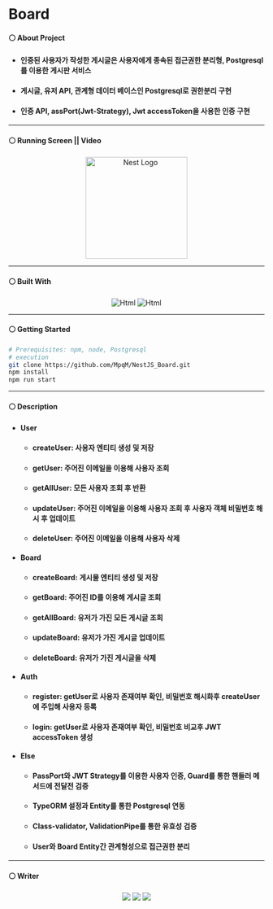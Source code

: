 # Board
#### ⚪ About Project
* #### 인증된 사용자가 작성한 게시글은 사용자에게 종속된 접근권한 분리형, Postgresql를 이용한 게시판 서비스
* #### 게시글, 유저 API, 관계형 데이터 베이스인 Postgresql로 권한분리 구현
* #### 인증 API, assPort(Jwt-Strategy), Jwt accessToken을 사용한 인증 구현

- - -

#### ⚪ Running Screen || Video
<p align="center">
  <a href="http://nestjs.com/" target="blank"><img src="https://nestjs.com/img/logo-small.svg" width="200" alt="Nest Logo" /></a>
</p>

- - -

#### ⚪ Built With
<p align="center">
  <img alt="Html" src ="https://img.shields.io/badge/NestJS-E0234E.svg?&style=for-the-badge&logo=NestJS&logoColor=white"/> <img alt="Html" src ="https://img.shields.io/badge/TypeScript-3178C6.svg?&style=for-the-badge&logo=TypeScript&logoColor=white"/>
</p>

- - -

#### ⚪ Getting Started
```bash
# Prerequisites: npm, node, Postgresql
# execution
git clone https://github.com/MpqM/NestJS_Board.git
npm install
npm run start
```

- - -

#### ⚪ Description 
* #### User
  * #### createUser: 사용자 엔티티 생성 및 저장
  * #### getUser: 주어진 이메일을 이용해 사용자 조회
  * #### getAllUser: 모든 사용자 조회 후 반환
  * #### updateUser: 주어진 이메일을 이용해 사용자 조회 후 사용자 객체 비밀번호 해시 후 업데이트
  * #### deleteUser: 주어진 이메일을 이용해 사용자 삭제
* #### Board
  * #### createBoard: 게시물 엔티티 생성 및 저장
  * #### getBoard: 주어진 ID를 이용해 게시글 조회
  * #### getAllBoard: 유저가 가진 모든 게시글 조회
  * #### updateBoard: 유저가 가진 게시글 업데이트
  * #### deleteBoard: 유저가 가진 게시글을 삭제
* #### Auth
  * #### register: getUser로 사용자 존재여부 확인, 비밀번호 해시화후 createUser에 주입해 사용자 등록
  * #### login: getUser로 사용자 존재여부 확인, 비밀번호 비교후 JWT accessToken 생성
* #### Else
  * #### PassPort와 JWT Strategy를 이용한 사용자 인증, Guard를 통한 핸들러 메서드에 전달전 검증
  * #### TypeORM 설정과 Entity를 통한 Postgresql 연동
  * #### Class-validator, ValidationPipe를 통한 유효성 검증
  * #### User와 Board Entity간 관계형성으로 접근권한 분리

- - -

#### ⚪ Writer
<p align ="center">
  <img src ="https://img.shields.io/badge/gmail-EA4335.svg?&style=for-the-badge&logo=gmail&logoColor=white"/></a> <a href = "https://github.com/MpqM"><img src ="https://img.shields.io/badge/GitHub-181717.svg?&style=for-the-badge&logo=GitHub&logoColor=white"/></a> <a href = "https://MpqM.tistory.com/"> <img src ="https://img.shields.io/badge/tistory-000000.svg?&style=for-the-badge&logo=Tistory&logoColor=white"/></a>
</p>



